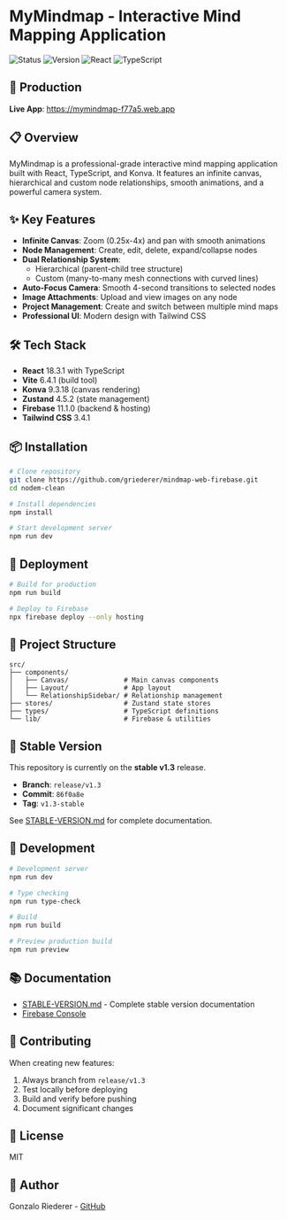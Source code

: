 # MyMindmap - Interactive Mind Mapping Application

![Status](https://img.shields.io/badge/status-stable-success)
![Version](https://img.shields.io/badge/version-1.3-blue)
![React](https://img.shields.io/badge/React-18.3.1-61dafb)
![TypeScript](https://img.shields.io/badge/TypeScript-5.6.2-blue)

## 🚀 Production

**Live App**: https://mymindmap-f77a5.web.app

## 📋 Overview

MyMindmap is a professional-grade interactive mind mapping application built with React, TypeScript, and Konva. It features an infinite canvas, hierarchical and custom node relationships, smooth animations, and a powerful camera system.

## ✨ Key Features

- **Infinite Canvas**: Zoom (0.25x-4x) and pan with smooth animations
- **Node Management**: Create, edit, delete, expand/collapse nodes
- **Dual Relationship System**:
  - Hierarchical (parent-child tree structure)
  - Custom (many-to-many mesh connections with curved lines)
- **Auto-Focus Camera**: Smooth 4-second transitions to selected nodes
- **Image Attachments**: Upload and view images on any node
- **Project Management**: Create and switch between multiple mind maps
- **Professional UI**: Modern design with Tailwind CSS

## 🛠️ Tech Stack

- **React** 18.3.1 with TypeScript
- **Vite** 6.4.1 (build tool)
- **Konva** 9.3.18 (canvas rendering)
- **Zustand** 4.5.2 (state management)
- **Firebase** 11.1.0 (backend & hosting)
- **Tailwind CSS** 3.4.1

## 📦 Installation

```bash
# Clone repository
git clone https://github.com/griederer/mindmap-web-firebase.git
cd nodem-clean

# Install dependencies
npm install

# Start development server
npm run dev
```

## 🚀 Deployment

```bash
# Build for production
npm run build

# Deploy to Firebase
npx firebase deploy --only hosting
```

## 📁 Project Structure

```
src/
├── components/
│   ├── Canvas/              # Main canvas components
│   ├── Layout/              # App layout
│   └── RelationshipSidebar/ # Relationship management
├── stores/                  # Zustand state stores
├── types/                   # TypeScript definitions
└── lib/                     # Firebase & utilities
```

## 🔄 Stable Version

This repository is currently on the **stable v1.3** release.

- **Branch**: `release/v1.3`
- **Commit**: `86f0a8e`
- **Tag**: `v1.3-stable`

See [STABLE-VERSION.md](./STABLE-VERSION.md) for complete documentation.

## 🧪 Development

```bash
# Development server
npm run dev

# Type checking
npm run type-check

# Build
npm run build

# Preview production build
npm run preview
```

## 📚 Documentation

- [STABLE-VERSION.md](./STABLE-VERSION.md) - Complete stable version documentation
- [Firebase Console](https://console.firebase.google.com/project/mymindmap-f77a5/overview)

## 🤝 Contributing

When creating new features:

1. Always branch from `release/v1.3`
2. Test locally before deploying
3. Build and verify before pushing
4. Document significant changes

## 📄 License

MIT

## 👤 Author

Gonzalo Riederer - [GitHub](https://github.com/griederer)
